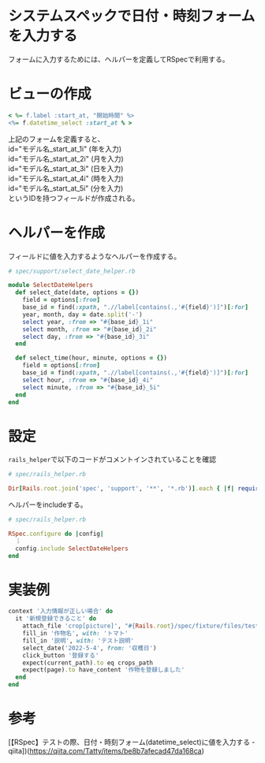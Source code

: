 # システムスペックで日付・時刻フォームを入力する

フォームに入力するためには、ヘルパーを定義してRSpecで利用する。

# ビューの作成

```ruby
< %= f.label :start_at, "開始時間" %>
<%= f.datetime_select :start_at % >
```

上記のフォームを定義すると、   
id="モデル名_start_at_1i" (年を入力)  
id="モデル名_start_at_2i" (月を入力)  
id="モデル名_start_at_3i" (日を入力)  
id="モデル名_start_at_4i" (時を入力)  
id="モデル名_start_at_5i" (分を入力)  
というIDを持つフィールドが作成される。

# ヘルパーを作成

フィールドに値を入力するようなヘルパーを作成する。

```ruby
# spec/support/select_date_helper.rb

module SelectDateHelpers
  def select_date(date, options = {})
    field = options[:from]
    base_id = find(:xpath, ".//label[contains(.,'#{field}')]")[:for]
    year, month, day = date.split('-')
    select year, :from => "#{base_id}_1i"
    select month, :from => "#{base_id}_2i"
    select day, :from => "#{base_id}_3i"
  end

  def select_time(hour, minute, options = {})
    field = options[:from]
    base_id = find(:xpath, ".//label[contains(.,'#{field}')]")[:for]
    select hour, :from => "#{base_id}_4i"
    select minute, :from => "#{base_id}_5i"
  end
end
```

# 設定

`rails_helper`で以下のコードがコメントインされていることを確認

```ruby
# spec/rails_helper.rb

Dir[Rails.root.join('spec', 'support', '**', '*.rb')].each { |f| require f }
```

ヘルパーをincludeする。

```ruby
# spec/rails_helper.rb

RSpec.configure do |config|
  ︙
  config.include SelectDateHelpers
end
```

# 実装例

```ruby
context '入力情報が正しい場合' do
  it '新規登録できること' do
    attach_file 'crop[picture]', "#{Rails.root}/spec/fixture/files/test.png"
    fill_in '作物名', with: 'トマト'
    fill_in '説明', with: 'テスト説明'
    select_date('2022-5-4', from: '収穫日')
    click_button '登録する'
    expect(current_path).to eq crops_path
    expect(page).to have_content '作物を登録しました'
  end
end
```

# 参考

[【RSpec】テストの際、日付・時刻フォーム(datetime_select)に値を入力する - qiita])(https://qiita.com/Tatty/items/be8b7afecad47da168ca)